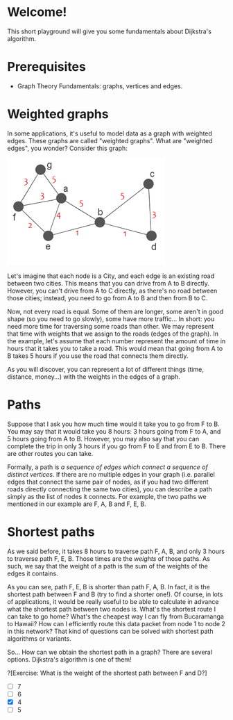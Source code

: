# Welcome!

This short playground will give you some fundamentals about Dijkstra's algorithm.

# Prerequisites
* Graph Theory Fundamentals: graphs, vertices and edges.

# Weighted graphs

In some applications, it's useful to model data as a graph with weighted edges. These graphs are called "weighted graphs". What are "weighted edges", you wonder? Consider this graph:

![Graph example](graph.png "")

Let's imagine that each node is a City, and each edge is an existing road between two cities. This means that you can drive from A to B directly. However, you can't drive from A to C directly, as there's no road between those cities; instead, you need to go from A to B and then from B to C.

Now, not every road is equal. Some of them are longer, some aren't in good shape (so you need to go slowly), some have more traffic... In short: you need more time for traversing some roads than other. We may represent that time with weights that we assign to the roads (edges of the graph). In the example, let's assume that each number represent the amount of time in hours that it takes you to take a road. This would mean that going from A to B takes 5 hours if you use the road that connects them directly.

As you will discover, you can represent a lot of different things (time, distance, money...) with the weights in the edges of a graph.

# Paths

Suppose that I ask you how much time would it take you to go from F to B. You may say that it would take you 8 hours: 3 hours going from F to A, and 5 hours going from A to B. However, you may also say that you can complete the trip in only 3 hours if you go from F to E and from E to B. There are other routes you can take.

Formally, a path is _a sequence of edges which connect a sequence of distinct vertices_. If there are no multiple edges in your graph (i.e. parallel edges that connect the same pair of nodes, as if you had two different roads directly connecting the same two cities), you can describe a path simply as the list of nodes it connects. For example, the two paths we mentioned in our example are F, A, B and F, E, B.

# Shortest paths

As we said before, it takes 8 hours to traverse path F, A, B, and only 3 hours to traverse path F, E, B. Those times are the _weights_ of those paths. As such, we say that the weight of a path is the sum of the weights of the edges it contains.

As you can see, path F, E, B is shorter than path F, A, B. In fact, it is the shortest path between F and B (try to find a shorter one!). Of course, in lots of applications, it would be really useful to be able to calculate in advance what the shortest path between two nodes is. What's the shortest route I can take to go home? What's the cheapest way I can fly from Bucaramanga to Hawaii? How can I efficiently route this data packet from node 1 to node 2 in this network? That kind of questions can be solved with shortest path algorithms or variants.

So... How can we obtain the shortest path in a graph? There are several options. Dijkstra's algorithm is one of them!

?[Exercise: What is the weight of the shortest path between F and D?]
-[ ] 7
-[ ] 6
-[x] 4
-[ ] 5